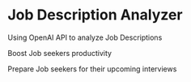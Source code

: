 # Job Description Analyzer

Using OpenAI API to analyze Job Descriptions

Boost Job seekers productivity

Prepare Job seekers for their upcoming interviews
 
